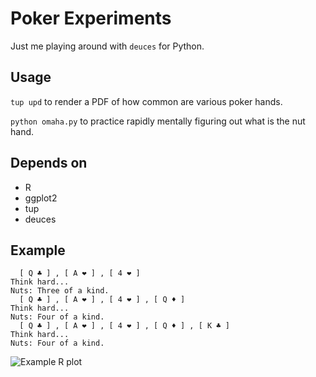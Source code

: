 Poker Experiments
========

Just me playing around with `deuces` for Python.

Usage
--------

`tup upd` to render a PDF of how common are various poker hands.

`python omaha.py` to practice rapidly mentally figuring out what is
the nut hand.

Depends on
--------

* R
* ggplot2
* tup
* deuces

Example
--------

      [ Q ♣ ] , [ A ❤ ] , [ 4 ❤ ]  
    Think hard... 
    Nuts: Three of a kind.
      [ Q ♣ ] , [ A ❤ ] , [ 4 ❤ ] , [ Q ♦ ]  
    Think hard... 
    Nuts: Four of a kind.
      [ Q ♣ ] , [ A ❤ ] , [ 4 ❤ ] , [ Q ♦ ] , [ K ♣ ]  
    Think hard... 
    Nuts: Four of a kind.


![Example R plot](https://dl.dropboxusercontent.com/u/38640281/github_img/poker-rplot.png)

